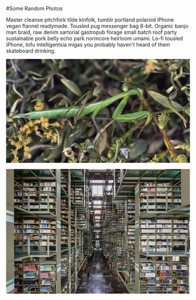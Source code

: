#Some Random Photos

Master cleanse pitchfork tilde kinfolk, tumblr portland polaroid iPhone vegan flannel readymade. Tousled pug messenger bag 8-bit. Organic banjo man braid, raw denim sartorial gastropub forage small batch roof party sustainable pork belly echo park normcore heirloom umami. Lo-fi tousled iPhone, tofu intelligentsia migas you probably haven't heard of them skateboard drinking.

![](media/image1.jpeg)

![](media/image2.jpeg)